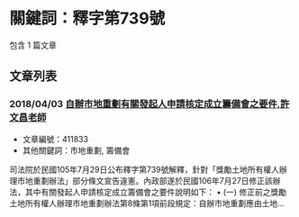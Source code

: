 # 關鍵詞：釋字第739號

包含 1 篇文章

## 文章列表

### 2018/04/03 [自辦市地重劃有關發起人申請核定成立籌備會之要件,許文昌老師](../../articles/411833_%E8%87%AA%E8%BE%A6%E5%B8%82%E5%9C%B0%E9%87%8D%E5%8A%83%E6%9C%89%E9%97%9C%E7%99%BC%E8%B5%B7%E4%BA%BA%E7%94%B3%E8%AB%8B%E6%A0%B8%E5%AE%9A%E6%88%90%E7%AB%8B%E7%B1%8C%E5%82%99%E6%9C%83%E4%B9%8B%E8%A6%81%E4%BB%B6%2C%E8%A8%B1%E6%96%87%E6%98%8C%E8%80%81%E5%B8%AB.md)
- 文章編號：411833
- 其他關鍵詞：市地重劃, 籌備會

司法院於民國105年7月29日公布釋字第739號解釋，針對「獎勵土地所有權人辦理市地重劃辦法」部分條文宣告違憲。內政部遂於民國106年7月27日修正該辦法，其中有關發起人申請核定成立籌備會之要件說明如下： • (一) 修正前之獎勵土地所有權人辦理市地重劃辦法第8條第1項前段規定：自辦市地重劃應由土地...
